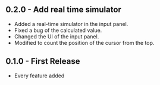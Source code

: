 ## 0.2.0 - Add real time simulator
* Added a real-time simulator in the input panel.
* Fixed a bug of the calculated value.
* Changed the UI of the input panel.
* Modified to count the position of the cursor from the top.

## 0.1.0 - First Release
* Every feature added
